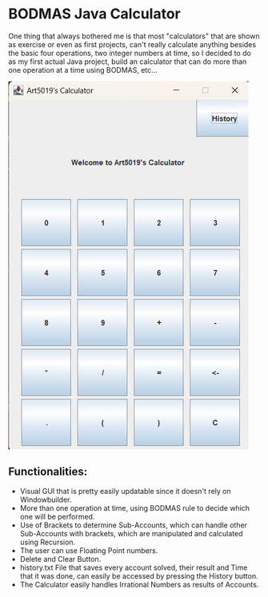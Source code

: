 
# BODMAS Java Calculator

One thing that always bothered me is that most "calculators" that are shown as exercise or even as first projects, can't really calculate anything besides the basic four operations, two integer numbers at time, so I decided to do as my first actual Java project, build an calculator that can do more than one operation at a time using BODMAS, etc...


![Logo](images/readmeimage.png)


## Functionalities:
* Visual GUI that is pretty easily updatable since it doesn't rely on Windowbuilder.
* More than one operation at time, using BODMAS rule to decide which one will be performed.
* Use of Brackets to determine Sub-Accounts, which can handle other Sub-Accounts with brackets, which are manipulated and calculated using Recursion.
* The user can use Floating Point numbers.
* Delete and Clear Button.
* history.txt File that saves every account solved, their result and Time that it was done, can easily be accessed by pressing the History button.
* The Calculator easily handles Irrational Numbers as results of Accounts.

